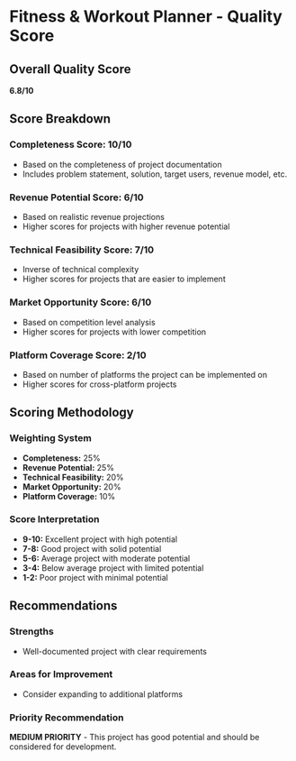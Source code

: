 # Fitness & Workout Planner - Quality Score

## Overall Quality Score
**6.8/10**

## Score Breakdown

### Completeness Score: 10/10
- Based on the completeness of project documentation
- Includes problem statement, solution, target users, revenue model, etc.

### Revenue Potential Score: 6/10
- Based on realistic revenue projections
- Higher scores for projects with higher revenue potential

### Technical Feasibility Score: 7/10
- Inverse of technical complexity
- Higher scores for projects that are easier to implement

### Market Opportunity Score: 6/10
- Based on competition level analysis
- Higher scores for projects with lower competition

### Platform Coverage Score: 2/10
- Based on number of platforms the project can be implemented on
- Higher scores for cross-platform projects

## Scoring Methodology

### Weighting System
- **Completeness:** 25%
- **Revenue Potential:** 25%
- **Technical Feasibility:** 20%
- **Market Opportunity:** 20%
- **Platform Coverage:** 10%

### Score Interpretation
- **9-10:** Excellent project with high potential
- **7-8:** Good project with solid potential
- **5-6:** Average project with moderate potential
- **3-4:** Below average project with limited potential
- **1-2:** Poor project with minimal potential

## Recommendations

### Strengths
- Well-documented project with clear requirements

### Areas for Improvement
- Consider expanding to additional platforms

### Priority Recommendation
**MEDIUM PRIORITY** - This project has good potential and should be considered for development.
